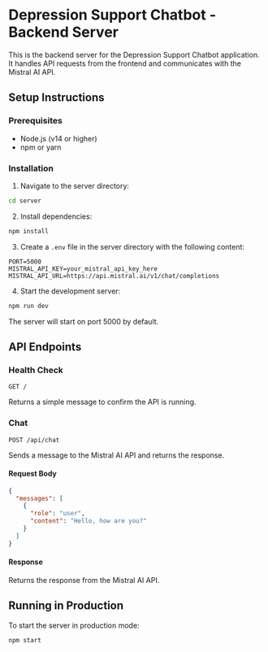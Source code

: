 # Depression Support Chatbot - Backend Server

This is the backend server for the Depression Support Chatbot application. It handles API requests from the frontend and communicates with the Mistral AI API.

## Setup Instructions

### Prerequisites

- Node.js (v14 or higher)
- npm or yarn

### Installation

1. Navigate to the server directory:

```bash
cd server
```

2. Install dependencies:

```bash
npm install
```

3. Create a `.env` file in the server directory with the following content:

```
PORT=5000
MISTRAL_API_KEY=your_mistral_api_key_here
MISTRAL_API_URL=https://api.mistral.ai/v1/chat/completions
```

4. Start the development server:

```bash
npm run dev
```

The server will start on port 5000 by default.

## API Endpoints

### Health Check

```
GET /
```

Returns a simple message to confirm the API is running.

### Chat

```
POST /api/chat
```

Sends a message to the Mistral AI API and returns the response.

#### Request Body

```json
{
  "messages": [
    {
      "role": "user",
      "content": "Hello, how are you?"
    }
  ]
}
```

#### Response

Returns the response from the Mistral AI API.

## Running in Production

To start the server in production mode:

```bash
npm start
```